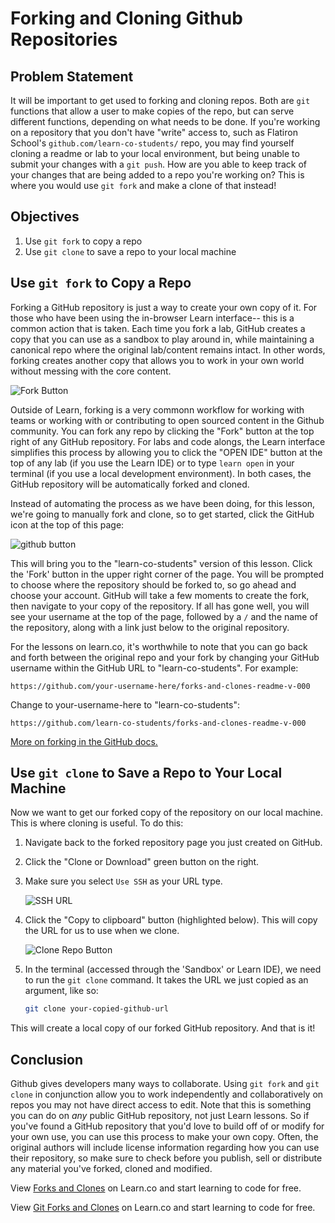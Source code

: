 # Forking and Cloning Github Repositories

## Problem Statement

It will be important to get used to forking and cloning repos. Both are `git` functions
that allow a user to make copies of the repo, but can serve different functions, depending
on what needs to be done. If you're working on a repository that you don't have "write"
access to, such as Flatiron School's `github.com/learn-co-students/` repo, you may find
yourself cloning a readme or lab to your local environment, but being unable to submit
your changes with a `git push`. How are you able to keep track of your changes that are
being added to a repo you're working on? This is where you would use `git fork` and make
a clone of that instead!

## Objectives

1. Use `git fork` to copy a repo
2. Use `git clone` to save a repo to your local machine

## Use `git fork` to Copy a Repo

Forking a GitHub repository is just a way to create your own copy of it. For those 
who have been using the in-browser Learn interface-- this is a common action that is
taken. Each time you fork a lab, GitHub creates a copy that you can use as a 
sandbox to play around in, while maintaining a canonical repo where the original lab/content
remains intact. In other words, forking creates another copy that allows you to work in your 
own world without messing with the core content.

![Fork Button](http://readme-pics.s3.amazonaws.com/fork_button.jpg)

Outside of Learn, forking is a very commonn workflow for working with teams or
working with or contributing to open sourced content in the Github community.
You can fork any repo by clicking the "Fork" button at the top right of any
GitHub repository. For labs and code alongs, the Learn interface simplifies this
process by allowing you to click the "OPEN IDE" button at the top of any lab (if 
you use the Learn IDE) or to type `learn open` in your terminal (if you use
a local development environment). In both cases, the GitHub repository will be
automatically forked and cloned.

Instead of automating the process as we have been doing, for this lesson, we're
going to manually fork and clone, so to get started, click the GitHub icon at
the top of this page:

![github button](https://s3.amazonaws.com/flatiron-client-assets/assets/github-learn-button.png)

This will bring you to the "learn-co-students" version of this lesson.  Click
the 'Fork' button in the upper right corner of the page.  You will be prompted
to choose where the repository should be forked to, so go ahead and choose your
account.  GitHub will take a few moments to create the fork, then navigate to
your copy of the repository.  If all has gone well, you will see your username
at the top of the page, followed by a `/` and the name of the repository, along
with a link just below to the original repository.

For the lessons on learn.co, it's worthwhile to note that you can go back and
forth between the original repo and your fork by changing your GitHub username
within the GitHub URL to "learn-co-students". For example:

```
https://github.com/your-username-here/forks-and-clones-readme-v-000
```
Change to your-username-here to "learn-co-students":
```
https://github.com/learn-co-students/forks-and-clones-readme-v-000
```

[More on forking in the GitHub docs.](https://help.github.com/enterprise/2.2/user/articles/fork-a-repo/)

## Use `git clone` to Save a Repo to Your Local Machine

Now we want to get our forked copy of the repository on our local machine. This
is where cloning is useful. To do this:

1. Navigate back to the forked repository page you just created on GitHub.
2. Click the "Clone or Download" green button on the right.
2. Make sure you select `Use SSH` as your URL type.

	![SSH URL](https://files.readme.io/UgsI2ndmR2aH5ky5G1OA_GitHub%20-%20SSH%20-%201.png)

3. Click the "Copy to clipboard" button (highlighted below). This will copy the
URL for us to use when we clone.

	![Clone Repo Button](http://readme-pics.s3.amazonaws.com/clone-repo-clone-url-button.png)

4. In the terminal (accessed through the 'Sandbox' or Learn IDE), we need to
run the `git clone` command. It takes the URL we just copied as an argument,
like so:

	```bash
	git clone your-copied-github-url
	```

This will create a local copy of our forked GitHub repository. And that is it!

## Conclusion

Github gives developers many ways to collaborate. Using `git fork` and `git clone` 
in conjunction allow you to work independently and collaboratively on repos you 
may not have direct access to edit. Note that this is something you can do on
_any_ public GitHub repository, not just Learn lessons.  So if you've found
a GitHub repository that you'd love to build off of or modify for your own use,
you can use this process to make your own copy.  Often, the original authors
will include license information regarding how you can use their repository,
so make sure to check before you publish, sell or distribute any material
you've forked, cloned and modified. 

<p data-visibility='hidden'>View <a href='https://learn.co/lessons/forks-and-clones-readme' title='Forks and Clones'>Forks and Clones</a> on Learn.co and start learning to code for free.</p>

<p class='util--hide'>View <a href='https://learn.co/lessons/forks-and-clones-readme'>Git Forks and Clones</a> on Learn.co and start learning to code for free.</p>
